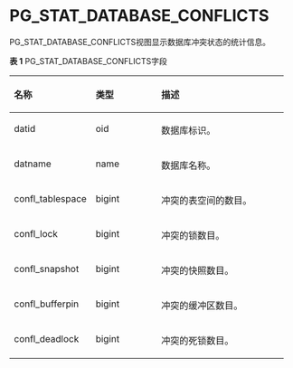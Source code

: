 # PG\_STAT\_DATABASE\_CONFLICTS<a name="ZH-CN_TOPIC_0289900566"></a>

PG\_STAT\_DATABASE\_CONFLICTS视图显示数据库冲突状态的统计信息。

**表 1**  PG\_STAT\_DATABASE\_CONFLICTS字段

<a name="zh-cn_topic_0283137617_zh-cn_topic_0237122446_zh-cn_topic_0059778847_te79bf13fb05e4789b67782483474e62c"></a>
<table><thead align="left"><tr id="zh-cn_topic_0283137617_zh-cn_topic_0237122446_zh-cn_topic_0059778847_re875195e0cc84099a39d32ce479e0afc"><th class="cellrowborder" valign="top" width="29.7970202979702%" id="mcps1.2.4.1.1"><p id="zh-cn_topic_0283137617_zh-cn_topic_0237122446_zh-cn_topic_0059778847_a1abd8171bb4c4d0fb2dde4bf27d79a14"><a name="zh-cn_topic_0283137617_zh-cn_topic_0237122446_zh-cn_topic_0059778847_a1abd8171bb4c4d0fb2dde4bf27d79a14"></a><a name="zh-cn_topic_0283137617_zh-cn_topic_0237122446_zh-cn_topic_0059778847_a1abd8171bb4c4d0fb2dde4bf27d79a14"></a>名称</p>
</th>
<th class="cellrowborder" valign="top" width="23.967603239676034%" id="mcps1.2.4.1.2"><p id="zh-cn_topic_0283137617_zh-cn_topic_0237122446_zh-cn_topic_0059778847_a45b0ca2851894604a54167d73947af59"><a name="zh-cn_topic_0283137617_zh-cn_topic_0237122446_zh-cn_topic_0059778847_a45b0ca2851894604a54167d73947af59"></a><a name="zh-cn_topic_0283137617_zh-cn_topic_0237122446_zh-cn_topic_0059778847_a45b0ca2851894604a54167d73947af59"></a>类型</p>
</th>
<th class="cellrowborder" valign="top" width="46.23537646235376%" id="mcps1.2.4.1.3"><p id="zh-cn_topic_0283137617_zh-cn_topic_0237122446_zh-cn_topic_0059778847_abe4f377869204428aff076512203aed3"><a name="zh-cn_topic_0283137617_zh-cn_topic_0237122446_zh-cn_topic_0059778847_abe4f377869204428aff076512203aed3"></a><a name="zh-cn_topic_0283137617_zh-cn_topic_0237122446_zh-cn_topic_0059778847_abe4f377869204428aff076512203aed3"></a>描述</p>
</th>
</tr>
</thead>
<tbody><tr id="zh-cn_topic_0283137617_zh-cn_topic_0237122446_zh-cn_topic_0059778847_rf5c1e37296c5475cad8229bf6bd4653b"><td class="cellrowborder" valign="top" width="29.7970202979702%" headers="mcps1.2.4.1.1 "><p id="zh-cn_topic_0283137617_zh-cn_topic_0237122446_zh-cn_topic_0059778847_ae6ed1d53b6904e8e83a8c97b9ac82dfe"><a name="zh-cn_topic_0283137617_zh-cn_topic_0237122446_zh-cn_topic_0059778847_ae6ed1d53b6904e8e83a8c97b9ac82dfe"></a><a name="zh-cn_topic_0283137617_zh-cn_topic_0237122446_zh-cn_topic_0059778847_ae6ed1d53b6904e8e83a8c97b9ac82dfe"></a>datid</p>
</td>
<td class="cellrowborder" valign="top" width="23.967603239676034%" headers="mcps1.2.4.1.2 "><p id="zh-cn_topic_0283137617_zh-cn_topic_0237122446_zh-cn_topic_0059778847_ab7c10b4df57248a29ecd167e3753affb"><a name="zh-cn_topic_0283137617_zh-cn_topic_0237122446_zh-cn_topic_0059778847_ab7c10b4df57248a29ecd167e3753affb"></a><a name="zh-cn_topic_0283137617_zh-cn_topic_0237122446_zh-cn_topic_0059778847_ab7c10b4df57248a29ecd167e3753affb"></a>oid</p>
</td>
<td class="cellrowborder" valign="top" width="46.23537646235376%" headers="mcps1.2.4.1.3 "><p id="zh-cn_topic_0283137617_zh-cn_topic_0237122446_zh-cn_topic_0059778847_a65bab17c0d6e430c933db4697f00555b"><a name="zh-cn_topic_0283137617_zh-cn_topic_0237122446_zh-cn_topic_0059778847_a65bab17c0d6e430c933db4697f00555b"></a><a name="zh-cn_topic_0283137617_zh-cn_topic_0237122446_zh-cn_topic_0059778847_a65bab17c0d6e430c933db4697f00555b"></a>数据库标识。</p>
</td>
</tr>
<tr id="zh-cn_topic_0283137617_zh-cn_topic_0237122446_zh-cn_topic_0059778847_r37e0a51aff7f4cc98ac0026e2a7309ba"><td class="cellrowborder" valign="top" width="29.7970202979702%" headers="mcps1.2.4.1.1 "><p id="zh-cn_topic_0283137617_zh-cn_topic_0237122446_zh-cn_topic_0059778847_aec353327db9c476cb0032a3a4a63bc89"><a name="zh-cn_topic_0283137617_zh-cn_topic_0237122446_zh-cn_topic_0059778847_aec353327db9c476cb0032a3a4a63bc89"></a><a name="zh-cn_topic_0283137617_zh-cn_topic_0237122446_zh-cn_topic_0059778847_aec353327db9c476cb0032a3a4a63bc89"></a>datname</p>
</td>
<td class="cellrowborder" valign="top" width="23.967603239676034%" headers="mcps1.2.4.1.2 "><p id="zh-cn_topic_0283137617_zh-cn_topic_0237122446_zh-cn_topic_0059778847_aa7d63c91ac4245c387618e716a8e3925"><a name="zh-cn_topic_0283137617_zh-cn_topic_0237122446_zh-cn_topic_0059778847_aa7d63c91ac4245c387618e716a8e3925"></a><a name="zh-cn_topic_0283137617_zh-cn_topic_0237122446_zh-cn_topic_0059778847_aa7d63c91ac4245c387618e716a8e3925"></a>name</p>
</td>
<td class="cellrowborder" valign="top" width="46.23537646235376%" headers="mcps1.2.4.1.3 "><p id="zh-cn_topic_0283137617_zh-cn_topic_0237122446_zh-cn_topic_0059778847_a1563ac14fecf4c1483d19310c4e8a87c"><a name="zh-cn_topic_0283137617_zh-cn_topic_0237122446_zh-cn_topic_0059778847_a1563ac14fecf4c1483d19310c4e8a87c"></a><a name="zh-cn_topic_0283137617_zh-cn_topic_0237122446_zh-cn_topic_0059778847_a1563ac14fecf4c1483d19310c4e8a87c"></a>数据库名称。</p>
</td>
</tr>
<tr id="zh-cn_topic_0283137617_zh-cn_topic_0237122446_zh-cn_topic_0059778847_r3fdc947d03cc474ba675ae3647b928ca"><td class="cellrowborder" valign="top" width="29.7970202979702%" headers="mcps1.2.4.1.1 "><p id="zh-cn_topic_0283137617_zh-cn_topic_0237122446_zh-cn_topic_0059778847_ae6f7e1f727714ecbac761443d248fd71"><a name="zh-cn_topic_0283137617_zh-cn_topic_0237122446_zh-cn_topic_0059778847_ae6f7e1f727714ecbac761443d248fd71"></a><a name="zh-cn_topic_0283137617_zh-cn_topic_0237122446_zh-cn_topic_0059778847_ae6f7e1f727714ecbac761443d248fd71"></a>confl_tablespace</p>
</td>
<td class="cellrowborder" valign="top" width="23.967603239676034%" headers="mcps1.2.4.1.2 "><p id="zh-cn_topic_0283137617_zh-cn_topic_0237122446_zh-cn_topic_0059778847_a48e95e6bf33d40fbb108c3ed23630fc8"><a name="zh-cn_topic_0283137617_zh-cn_topic_0237122446_zh-cn_topic_0059778847_a48e95e6bf33d40fbb108c3ed23630fc8"></a><a name="zh-cn_topic_0283137617_zh-cn_topic_0237122446_zh-cn_topic_0059778847_a48e95e6bf33d40fbb108c3ed23630fc8"></a>bigint</p>
</td>
<td class="cellrowborder" valign="top" width="46.23537646235376%" headers="mcps1.2.4.1.3 "><p id="zh-cn_topic_0283137617_zh-cn_topic_0237122446_zh-cn_topic_0059778847_a268d151220714716ba65b1893e17c90e"><a name="zh-cn_topic_0283137617_zh-cn_topic_0237122446_zh-cn_topic_0059778847_a268d151220714716ba65b1893e17c90e"></a><a name="zh-cn_topic_0283137617_zh-cn_topic_0237122446_zh-cn_topic_0059778847_a268d151220714716ba65b1893e17c90e"></a>冲突的表空间的数目。</p>
</td>
</tr>
<tr id="zh-cn_topic_0283137617_zh-cn_topic_0237122446_zh-cn_topic_0059778847_r766e06e7ebe84d02a14bfd518a680dcc"><td class="cellrowborder" valign="top" width="29.7970202979702%" headers="mcps1.2.4.1.1 "><p id="zh-cn_topic_0283137617_zh-cn_topic_0237122446_zh-cn_topic_0059778847_a1579f4f390204e7b937144083a62267c"><a name="zh-cn_topic_0283137617_zh-cn_topic_0237122446_zh-cn_topic_0059778847_a1579f4f390204e7b937144083a62267c"></a><a name="zh-cn_topic_0283137617_zh-cn_topic_0237122446_zh-cn_topic_0059778847_a1579f4f390204e7b937144083a62267c"></a>confl_lock</p>
</td>
<td class="cellrowborder" valign="top" width="23.967603239676034%" headers="mcps1.2.4.1.2 "><p id="zh-cn_topic_0283137617_zh-cn_topic_0237122446_zh-cn_topic_0059778847_aef18e0b0befa4c0592e43a0baefe9085"><a name="zh-cn_topic_0283137617_zh-cn_topic_0237122446_zh-cn_topic_0059778847_aef18e0b0befa4c0592e43a0baefe9085"></a><a name="zh-cn_topic_0283137617_zh-cn_topic_0237122446_zh-cn_topic_0059778847_aef18e0b0befa4c0592e43a0baefe9085"></a>bigint</p>
</td>
<td class="cellrowborder" valign="top" width="46.23537646235376%" headers="mcps1.2.4.1.3 "><p id="zh-cn_topic_0283137617_zh-cn_topic_0237122446_zh-cn_topic_0059778847_a7937381d26904eb1b2d3ca7d2f0773bf"><a name="zh-cn_topic_0283137617_zh-cn_topic_0237122446_zh-cn_topic_0059778847_a7937381d26904eb1b2d3ca7d2f0773bf"></a><a name="zh-cn_topic_0283137617_zh-cn_topic_0237122446_zh-cn_topic_0059778847_a7937381d26904eb1b2d3ca7d2f0773bf"></a>冲突的锁数目。</p>
</td>
</tr>
<tr id="zh-cn_topic_0283137617_zh-cn_topic_0237122446_zh-cn_topic_0059778847_r9443be37d0554fc5b797a3bfe4ce76ef"><td class="cellrowborder" valign="top" width="29.7970202979702%" headers="mcps1.2.4.1.1 "><p id="zh-cn_topic_0283137617_zh-cn_topic_0237122446_zh-cn_topic_0059778847_a625468cfd8654f29a7735614edac0364"><a name="zh-cn_topic_0283137617_zh-cn_topic_0237122446_zh-cn_topic_0059778847_a625468cfd8654f29a7735614edac0364"></a><a name="zh-cn_topic_0283137617_zh-cn_topic_0237122446_zh-cn_topic_0059778847_a625468cfd8654f29a7735614edac0364"></a>confl_snapshot</p>
</td>
<td class="cellrowborder" valign="top" width="23.967603239676034%" headers="mcps1.2.4.1.2 "><p id="zh-cn_topic_0283137617_zh-cn_topic_0237122446_zh-cn_topic_0059778847_ae339c543084b48f5bddfb4d433a4c8f9"><a name="zh-cn_topic_0283137617_zh-cn_topic_0237122446_zh-cn_topic_0059778847_ae339c543084b48f5bddfb4d433a4c8f9"></a><a name="zh-cn_topic_0283137617_zh-cn_topic_0237122446_zh-cn_topic_0059778847_ae339c543084b48f5bddfb4d433a4c8f9"></a>bigint</p>
</td>
<td class="cellrowborder" valign="top" width="46.23537646235376%" headers="mcps1.2.4.1.3 "><p id="zh-cn_topic_0283137617_zh-cn_topic_0237122446_zh-cn_topic_0059778847_a8bb1857e9e664983a9acfc77100bc050"><a name="zh-cn_topic_0283137617_zh-cn_topic_0237122446_zh-cn_topic_0059778847_a8bb1857e9e664983a9acfc77100bc050"></a><a name="zh-cn_topic_0283137617_zh-cn_topic_0237122446_zh-cn_topic_0059778847_a8bb1857e9e664983a9acfc77100bc050"></a>冲突的快照数目。</p>
</td>
</tr>
<tr id="zh-cn_topic_0283137617_zh-cn_topic_0237122446_zh-cn_topic_0059778847_r2404f1f8710d4a29bf945353e6eb7c66"><td class="cellrowborder" valign="top" width="29.7970202979702%" headers="mcps1.2.4.1.1 "><p id="zh-cn_topic_0283137617_zh-cn_topic_0237122446_zh-cn_topic_0059778847_ab05f4f1c35ea4b089f20a8d0b8b78a18"><a name="zh-cn_topic_0283137617_zh-cn_topic_0237122446_zh-cn_topic_0059778847_ab05f4f1c35ea4b089f20a8d0b8b78a18"></a><a name="zh-cn_topic_0283137617_zh-cn_topic_0237122446_zh-cn_topic_0059778847_ab05f4f1c35ea4b089f20a8d0b8b78a18"></a>confl_bufferpin</p>
</td>
<td class="cellrowborder" valign="top" width="23.967603239676034%" headers="mcps1.2.4.1.2 "><p id="zh-cn_topic_0283137617_zh-cn_topic_0237122446_zh-cn_topic_0059778847_a21ccdfb468164774a150467aa36fbc39"><a name="zh-cn_topic_0283137617_zh-cn_topic_0237122446_zh-cn_topic_0059778847_a21ccdfb468164774a150467aa36fbc39"></a><a name="zh-cn_topic_0283137617_zh-cn_topic_0237122446_zh-cn_topic_0059778847_a21ccdfb468164774a150467aa36fbc39"></a>bigint</p>
</td>
<td class="cellrowborder" valign="top" width="46.23537646235376%" headers="mcps1.2.4.1.3 "><p id="zh-cn_topic_0283137617_zh-cn_topic_0237122446_zh-cn_topic_0059778847_a379f6e379e614d1399ec99b7f2b12b1b"><a name="zh-cn_topic_0283137617_zh-cn_topic_0237122446_zh-cn_topic_0059778847_a379f6e379e614d1399ec99b7f2b12b1b"></a><a name="zh-cn_topic_0283137617_zh-cn_topic_0237122446_zh-cn_topic_0059778847_a379f6e379e614d1399ec99b7f2b12b1b"></a>冲突的缓冲区数目。</p>
</td>
</tr>
<tr id="zh-cn_topic_0283137617_zh-cn_topic_0237122446_zh-cn_topic_0059778847_r5f2c3e38e42d4774afe7b80a60aa6a30"><td class="cellrowborder" valign="top" width="29.7970202979702%" headers="mcps1.2.4.1.1 "><p id="zh-cn_topic_0283137617_zh-cn_topic_0237122446_zh-cn_topic_0059778847_af3c588edc9ae4c4ea1d1f5fb0d8191d4"><a name="zh-cn_topic_0283137617_zh-cn_topic_0237122446_zh-cn_topic_0059778847_af3c588edc9ae4c4ea1d1f5fb0d8191d4"></a><a name="zh-cn_topic_0283137617_zh-cn_topic_0237122446_zh-cn_topic_0059778847_af3c588edc9ae4c4ea1d1f5fb0d8191d4"></a>confl_deadlock</p>
</td>
<td class="cellrowborder" valign="top" width="23.967603239676034%" headers="mcps1.2.4.1.2 "><p id="zh-cn_topic_0283137617_zh-cn_topic_0237122446_zh-cn_topic_0059778847_a9f43a492254345f7a7a537b03bdb2e86"><a name="zh-cn_topic_0283137617_zh-cn_topic_0237122446_zh-cn_topic_0059778847_a9f43a492254345f7a7a537b03bdb2e86"></a><a name="zh-cn_topic_0283137617_zh-cn_topic_0237122446_zh-cn_topic_0059778847_a9f43a492254345f7a7a537b03bdb2e86"></a>bigint</p>
</td>
<td class="cellrowborder" valign="top" width="46.23537646235376%" headers="mcps1.2.4.1.3 "><p id="zh-cn_topic_0283137617_zh-cn_topic_0237122446_zh-cn_topic_0059778847_a62744ec09b7b4fc0887083339a0e49dc"><a name="zh-cn_topic_0283137617_zh-cn_topic_0237122446_zh-cn_topic_0059778847_a62744ec09b7b4fc0887083339a0e49dc"></a><a name="zh-cn_topic_0283137617_zh-cn_topic_0237122446_zh-cn_topic_0059778847_a62744ec09b7b4fc0887083339a0e49dc"></a>冲突的死锁数目。</p>
</td>
</tr>
</tbody>
</table>

